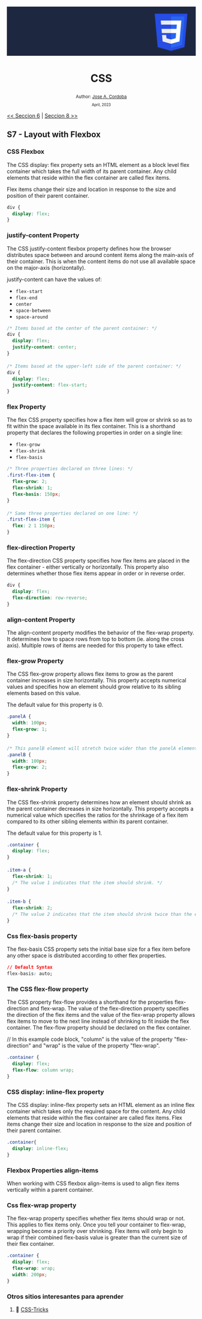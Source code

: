 <div align="center">


![Day 5](./images/banners/css.png)

  <h1> CSS </h1>
  

  <sub>Author:
  <a href="" target="_blank">Jose A. Cordoba</a><br>
  <small> April, 2023</small>
  </sub>
</div>

[<< Seccion 6](https://github.com/josemek098dev/001-Docs-web-development/blob/master/02-Fronted/02.6-CSS_Typography.md) | [Seccion 8 >>](https://github.com/josemek098dev/001-Docs-web-development/blob/master/02-Fronted/02.8-CSS_Grid.md)

## S7 - Layout with Flexbox

### CSS Flexbox
The CSS display: flex property sets an HTML element as a block level flex container which takes the full width of its parent container. Any child elements that reside within the flex container are called flex items.

Flex items change their size and location in response to the size and position of their parent container.

```css
div {
  display: flex;
}
```

### justify-content Property
The CSS justify-content flexbox property defines how the browser distributes space between and around content items along the main-axis of their container. This is when the content items do not use all available space on the major-axis (horizontally).

justify-content can have the values of:


 * `flex-start`
 * `flex-end`
 * `center`
 * `space-between`
 * `space-around`

```css
/* Items based at the center of the parent container: */
div {
  display: flex;
  justify-content: center;
}

/* Items based at the upper-left side of the parent container: */
div {
  display: flex;
  justify-content: flex-start;
}
```

### flex Property
The flex CSS property specifies how a flex item will grow or shrink so as to fit within the space available in its flex container. This is a shorthand property that declares the following properties in order on a single line:


 * `flex-grow`
 * `flex-shrink`
 * `flex-basis`

```css
/* Three properties declared on three lines: */
.first-flex-item {
  flex-grow: 2;
  flex-shrink: 1; 
  flex-basis: 150px;
}

/* Same three properties declared on one line: */
.first-flex-item {
  flex: 2 1 150px;
}
```

### flex-direction Property
The flex-direction CSS property specifies how flex items are placed in the flex container - either vertically or horizontally. This property also determines whether those flex items appear in order or in reverse order.

```css
div {
  display: flex;
  flex-direction: row-reverse; 
}
```

### align-content Property
The align-content property modifies the behavior of the flex-wrap property. It determines how to space rows from top to bottom (ie. along the cross axis). Multiple rows of items are needed for this property to take effect.

### flex-grow Property
The CSS flex-grow property allows flex items to grow as the parent container increases in size horizontally. This property accepts numerical values and specifies how an element should grow relative to its sibling elements based on this value.

The default value for this property is 0.

```css
.panelA {
  width: 100px;
  flex-grow: 1;
}

/* This panelB element will stretch twice wider than the panelA element */
.panelB {
  width: 100px;
  flex-grow: 2; 
}
```


### flex-shrink Property
The CSS flex-shrink property determines how an element should shrink as the parent container decreases in size horizontally. This property accepts a numerical value which specifies the ratios for the shrinkage of a flex item compared to its other sibling elements within its parent container.

The default value for this property is 1.

```css
.container {
  display: flex;
}

.item-a {
  flex-shrink: 1; 
  /* The value 1 indicates that the item should shrink. */
}

.item-b {
  flex-shrink: 2; 
  /* The value 2 indicates that the item should shrink twice than the element item-a. */
}
```

### Css flex-basis property
The flex-basis CSS property sets the initial base size for a flex item before any other space is distributed according to other flex properties.

```css
// Default Syntax
flex-basis: auto;
```

### The CSS flex-flow property
The CSS property flex-flow provides a shorthand for the properties flex-direction and flex-wrap. The value of the flex-direction property specifies the direction of the flex items and the value of the flex-wrap property allows flex items to move to the next line instead of shrinking to fit inside the flex container. The flex-flow property should be declared on the flex container.

// In this example code block, "column" is the value of the property "flex-direction" and "wrap" is the value of the property "flex-wrap".

```css
.container {
  display: flex;
  flex-flow: column wrap;
}
```

### CSS display: inline-flex property
The CSS display: inline-flex property sets an HTML element as an inline flex container which takes only the required space for the content. Any child elements that reside within the flex container are called flex items. Flex items change their size and location in response to the size and position of their parent container.

```css
.container{
  display: inline-flex;
}
```

### Flexbox Properties align-items
When working with CSS flexbox align-items is used to align flex items vertically within a parent container.

### Css flex-wrap property
The flex-wrap property specifies whether flex items should wrap or not. This applies to flex items only. Once you tell your container to flex-wrap, wrapping become a priority over shrinking. Flex items will only begin to wrap if their combined flex-basis value is greater than the current size of their flex container.

```css
.container {
  display: flex;
  flex-wrap: wrap;
  width: 200px;
}
```

### Otros sitios interesantes para aprender

1. 📜 [CSS-Tricks](./images/banners/css-flexbox-poster2.png)